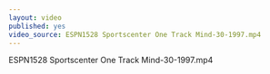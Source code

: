 ```yaml
---
layout: video
published: yes
video_source: ESPN1528 Sportscenter One Track Mind-30-1997.mp4
---
```

ESPN1528 Sportscenter One Track Mind-30-1997.mp4
